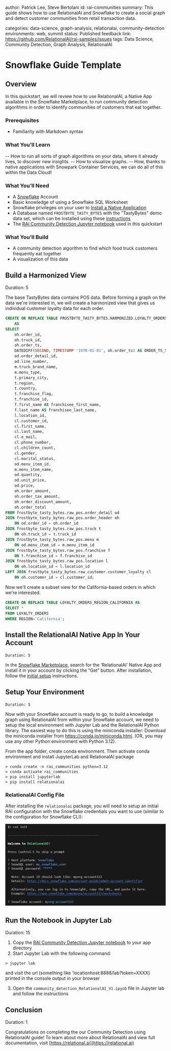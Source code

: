 author: Patrick Lee, Steve Bertolani
id: rai-communities
summary: This guide shows how to use RelationalAI and Snowflake to create a social graph and detect customer communities from retail transaction data.
<!--- Categories below should be hyphenated, i.e., Getting-Started. Do not leave blank. Visit site for available categories. -->
categories: data-science, graph-analysis, relationalai, community-detection
environments: web, summit
status: Published 
feedback link: https://github.com/RelationalAI/rai-samples/issues
tags: Data Science, Community Detection, Graph Analysis, RelationalAI 

# Snowflake Guide Template
<!-- ------------------------ -->
## Overview 

In this quickstart, we will review how to use RelationalAI, a Native App available in the Snowflake Marketplace, to run community detection algorithms in order to identify communities of customers that eat together.

### Prerequisites
- Familiarity with Markdown syntax

### What You’ll Learn 
-- How to run all sorts of graph algorithms on your data, where it already lives, to discover new insights.
-- How to visualize graphs.
-- How, thanks to native applications with Snowpark Container Services, we can do all of this within the Data Cloud!

### What You’ll Need 
- A [Snowflake](https://signup.snowflake.com/) Account
- Basic knowledge of using a Snowflake SQL Worksheet
- Snowflake privileges on your user to [Install a Native Application](https://other-docs.snowflake.com/en/native-apps/consumer-installing#set-up-required-privileges)
- A Database named `FROSTBYTE_TASTY_BYTES` with the "TastyBytes" demo data set, which can be installed using these [instructions](https://quickstarts.snowflake.com/guide/tasty_bytes_introduction/index.html#1)
- The [RAI Community Detection Jupyter notebook](https://github.com/RelationalAI/rai-samples/blob/main/samples/tastybytes-communities/community_detection_RelationalAI_V1.ipynb) used in this quickstart

### What You’ll Build 
- A community detection algorithm to find which food truck customers frequently eat together
- A visualization of this data

<!-- ------------------------ -->
## Build a Harmonized View 
Duration: 5

The base TastyBytes data contains POS data. Before forming a graph on the data we're interested in, we
will create a harmonized view that gives us individual customer loyalty data for each order. 

```sql
CREATE OR REPLACE TABLE FROSTBYTE_TASTY_BYTES.HARMONIZED.LOYALTY_ORDERS
	AS
SELECT
	oh.order_id,
	oh.truck_id,
	oh.order_ts,
	DATEDIFF(SECOND, TIMESTAMP '1970-01-01', oh.order_ts) AS ORDER_TS_SECONDS,
	od.order_detail_id,
	od.line_number,
	m.truck_brand_name,
	m.menu_type,
	t.primary_city,
	t.region,
	t.country,
	t.franchise_flag,
	t.franchise_id,
	f.first_name AS franchisee_first_name,
	f.last_name AS franchisee_last_name,
	l.location_id,
	cl.customer_id,
	cl.first_name,
	cl.last_name,
	cl.e_mail,
	cl.phone_number,
	cl.children_count,
	cl.gender,
	cl.marital_status,
	od.menu_item_id,
	m.menu_item_name,
	od.quantity,
	od.unit_price,
	od.price,
	oh.order_amount,
	oh.order_tax_amount,
	oh.order_discount_amount,
	oh.order_total
FROM frostbyte_tasty_bytes.raw_pos.order_detail od
JOIN frostbyte_tasty_bytes.raw_pos.order_header oh
	ON od.order_id = oh.order_id
JOIN frostbyte_tasty_bytes.raw_pos.truck t
	ON oh.truck_id = t.truck_id
JOIN frostbyte_tasty_bytes.raw_pos.menu m
	ON od.menu_item_id = m.menu_item_id
JOIN frostbyte_tasty_bytes.raw_pos.franchise f
	ON t.franchise_id = f.franchise_id
JOIN frostbyte_tasty_bytes.raw_pos.location l
	ON oh.location_id = l.location_id
LEFT JOIN frostbyte_tasty_bytes.raw_customer.customer_loyalty cl
	ON oh.customer_id = cl.customer_id;
```

Now we'll create a subset view for the California-based orders in which we're interested. 

```sql
CREATE OR REPLACE TABLE LOYALTY_ORDERS_REGION_CALIFORNIA AS
SELECT *
FROM LOYALTY_ORDERS
WHERE REGION='California';
```

## Install the RelationalAI Native App In Your Account
`Duration: 5`

In the [Snowflake Marketplace](https://app.snowflake.com/marketplace), search for the ‘RelationalAI’ Native App and install it in your account by clicking the “Get” button.  After installation, follow the [initial setup](https://github.com/RelationalAI/rai-sf-app-docs/wiki/Guide-%E2%80%90-Initial-Setup) instructions.

## Setup Your Environment
`Duration: 5`

Now with your Snowflake account is ready to go, to build a knowledge graph using RelationalAI from within your Snowflake account, we need to setup the local environment with Jupyter Lab and the RelationalAI Python library.  The easiest way to do this is using the miniconda installer:
Download the miniconda installer from https://conda.io/miniconda.html. (OR, you may use any other Python environment with Python 3.12).


From the app folder, create conda environment. Then activate conda environment and install JupyterLab and RelationalAI package
```console
> conda create -n rai_communities python=3.12
> conda activate rai_communities    
> pip install jupyterlab 
> pip install relationalai  
```

### RelationalAI Config File
After installing the `relationalai` package, you will need to setup an initial RAI configuration with the Snowflake credentials you want to use (similar to the configuration for Snowflake CLI):

![RAI Init](assets/rai_init.png)

## Run the Notebook in Jupyter Lab
Duration: 15

1) Copy the [RAI Community Detection Jupyter notebook](https://github.com/RelationalAI/rai-samples/blob/main/samples/tastybytes-communities/community_detection_RelationalAI_V1.ipynb) to your app directory
2) Start Jupyter Lab with the following command:
```console
> jupyter lab
```
and visit the url (something like 'locationhost:8888/lab?token=XXXX) printed in the console output in your browser

3) Open the `community_detection_RelationalAI_V1.ipynb` file in Jupyter lab and follow the instructions

## Conclusion
Duration: 1

Congratulations on completing the our Community Detection using RelationalAI guide! To learn about more about RelationalAI and 
view full documentation, visit [https://relational.ai](https://relational.ai)
